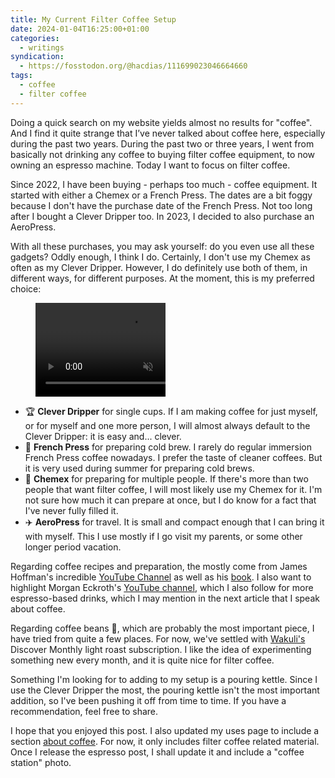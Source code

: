 ```yaml
---
title: My Current Filter Coffee Setup
date: 2024-01-04T16:25:00+01:00
categories:
  - writings
syndication:
  - https://fosstodon.org/@hacdias/111699023046664660
tags:
  - coffee
  - filter coffee
---
```


Doing a quick search on my website yields almost no results for "coffee". And I find it quite strange that I’ve never talked about coffee here, especially during the past two years. During the past two or three years, I went from basically not drinking any coffee to buying filter coffee equipment, to now owning an espresso machine. Today I want to focus on filter coffee.

<!--more-->

Since 2022, I have been buying - perhaps too much - coffee equipment. It started with either a Chemex or a French Press. The dates are a bit foggy because I don't have the purchase date of the French Press. Not too long after I bought a Clever Dripper too. In 2023, I decided to also purchase an AeroPress.

With all these purchases, you may ask yourself: do you even use all these gadgets? Oddly enough, I think I do. Certainly, I don't use my Chemex as often as my Clever Dripper. However, I do definitely use both of them, in different ways, for different purposes. At the moment, this is my preferred choice:

<figure class='right' style='max-width: 13rem; overflow: hidden' alt='Clever Dripper Preparation Timelapse'>
  <video autoplay muted loop controls>
    <source src="https://media.hacdias.com/2024-01-04-clever-dripper.mp4" type="video/mp4">
  </video>
</figure>

- 🏆 **Clever Dripper** for single cups. If I am making coffee for just myself, or for myself and one more person, I will almost always default to the Clever Dripper: it is easy and... clever.
- 🧊 **French Press** for preparing cold brew. I rarely do regular immersion French Press coffee nowadays. I prefer the taste of cleaner coffees. But it is very used during summer for preparing cold brews.
- 👥 **Chemex** for preparing for multiple people. If there's more than two people that want filter coffee, I will most likely use my Chemex for it. I'm not sure how much it can prepare at once, but I do know for a fact that I've never fully filled it.
- ✈️ **AeroPress** for travel. It is small and compact enough that I can bring it with myself. This I use mostly if I go visit my parents, or some other longer period vacation.

Regarding coffee recipes and preparation, the mostly come from James Hoffman's incredible [YouTube Channel](https://www.youtube.com/channel/UCMb0O2CdPBNi-QqPk5T3gsQ) as well as his [book](https://tenshundredsthousands.com/collections/books/products/how-to-make-the-best-coffee-at-home). I also want to highlight Morgan Eckroth's [YouTube channel](https://www.youtube.com/@morgandrinkscoffee), which I also follow for more espresso-based drinks, which I may mention in the next article that I speak about coffee.

Regarding coffee beans 🫘, which are probably the most important piece, I have tried from quite a few places. For now, we've settled with [Wakuli's](https://www.wakuli.com/) Discover Monthly light roast subscription. I like the idea of experimenting something new every month, and it is quite nice for filter coffee.

Something I'm looking for to adding to my setup is a pouring kettle. Since I use the Clever Dripper the most, the pouring kettle isn't the most important addition, so I've been pushing it off from time to time. If you have a recommendation, feel free to share.

I hope that you enjoyed this post. I also updated my uses page to include a section [about coffee](/uses/#coffee). For now, it only includes filter coffee related material. Once I release the espresso post, I shall update it and include a "coffee station" photo.
